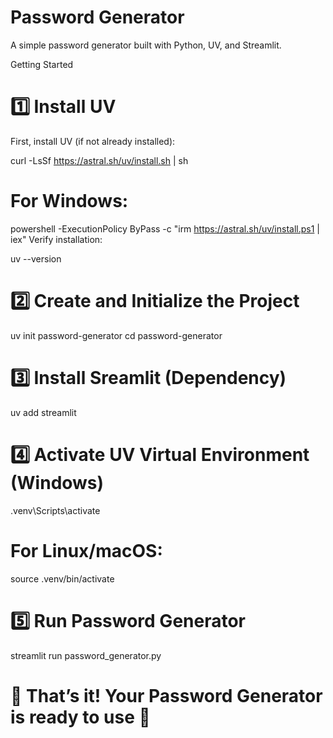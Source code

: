 # Password Generator
A simple password generator built with Python, UV, and Streamlit.

Getting Started
# 1️⃣ Install UV
First, install UV (if not already installed):

curl -LsSf https://astral.sh/uv/install.sh | sh
# For Windows:

powershell -ExecutionPolicy ByPass -c "irm https://astral.sh/uv/install.ps1 | iex"
Verify installation:

uv --version
# 2️⃣ Create and Initialize the Project
uv init password-generator
cd password-generator
# 3️⃣ Install Sreamlit (Dependency)
uv add streamlit
# 4️⃣ Activate UV Virtual Environment (Windows)
.venv\Scripts\activate
# For Linux/macOS:

source .venv/bin/activate
# 5️⃣ Run Password Generator
streamlit run password_generator.py

# 🎉 That’s it! Your Password Generator is ready to use 🚀
